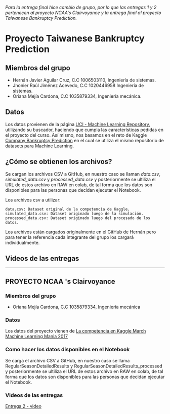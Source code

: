 *Para la entrega final hice cambio de grupo, por lo que las entregas 1 y 2 pertenecen al proyecto NCAA's Clairvoyance y la entrega final al proyecto Taiwanese Bankruptcy Prediction.* 

# Proyecto Taiwanese Bankruptcy Prediction

## Miembros del grupo

* Hernán Javier Aguilar Cruz, C.C 1006503110, Ingeniería de sistemas.
* Jhonier Raúl Jiménez Acevedo, C.C 1020446958 Ingeniería de sistemas.
* Oriana Mejía Cardona, C.C 1035879334, Ingeniería mecánica.

## Datos 

Los datos provienen de la página [UCI - Machine Learning Repository](https://archive.ics.uci.edu/ml/datasets/Taiwanese+Bankruptcy+Prediction), utilizando su buscador, haciendo que cumpla las características pedidas en el proyecto del curso. Así mismo, nos basamos en el reto de Kaggle [Company Bankruptcy Prediction](https://www.kaggle.com/datasets/fedesoriano/company-bankruptcy-prediction) en el cual se utiliza el mismo repositorio de datasets para Machine Learning.

## ¿Cómo se obtienen los archivos?

Se cargan los archivos CSV a GitHub, en nuestro caso se llaman *data.csv*, *simulated_data.csv* y *processed_data.csv* y posteriormente se ultiliza el URL de estos archivo en RAW en colab, de tal forma que los datos son disponibles para las personas que decidan ejecutar el Notebook. 

Los archivos csv a utilizar:

    data.csv: Dataset original de la competencia de Kaggle.
    simulated_data.csv: Dataset originado luego de la simulación.
    processed_data.csv: Dataset originado luego del procesado de los datos.

Los archivos están cargados originalmente en el GitHub de Hernán pero para tener la referencia cada integrante del grupo los cargará individualmente.

## Videos de las entregas

-----------------------------------------------------------------------------------------------------------------------------------------------------------------------------
## PROYECTO NCAA 's Clairvoyance

### Miembros del grupo

* Oriana Mejía Cardona, C.C 1035879334, Ingeniería mecánica

### Datos

Los datos del proyecto vienen de [La competencia en Kaggle March Machine Learning Mania 2017](https://www.kaggle.com/competitions/march-machine-learning-mania-2017/overview/description)

### Como hacer los datos disponibles en el Notebook 

Se carga el archivo CSV a GitHub, en nuestro caso se llama RegularSeasonDetailedResults y RegularSeasonDetailedResults_processed y posteriormente se ultiliza el URL de estos archivo en RAW en colab, de tal forma que los datos son disponibles para las personas que decidan ejecutar el Notebook.

### Videos de las entregas
[Entrega 2 - video](https://youtu.be/lsyDL5iwl1g)



